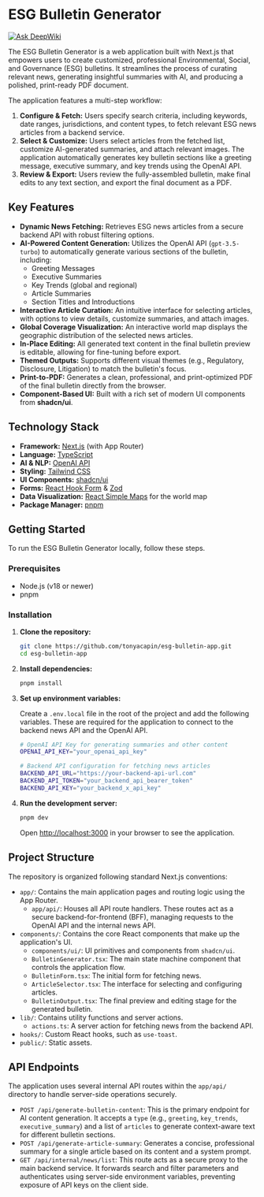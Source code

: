 # ESG Bulletin Generator
[![Ask DeepWiki](https://devin.ai/assets/askdeepwiki.png)](https://deepwiki.com/TonYacapin/esg-bulletin-app)

The ESG Bulletin Generator is a web application built with Next.js that empowers users to create customized, professional Environmental, Social, and Governance (ESG) bulletins. It streamlines the process of curating relevant news, generating insightful summaries with AI, and producing a polished, print-ready PDF document.

The application features a multi-step workflow:
1.  **Configure & Fetch:** Users specify search criteria, including keywords, date ranges, jurisdictions, and content types, to fetch relevant ESG news articles from a backend service.
2.  **Select & Customize:** Users select articles from the fetched list, customize AI-generated summaries, and attach relevant images. The application automatically generates key bulletin sections like a greeting message, executive summary, and key trends using the OpenAI API.
3.  **Review & Export:** Users review the fully-assembled bulletin, make final edits to any text section, and export the final document as a PDF.

## Key Features

*   **Dynamic News Fetching:** Retrieves ESG news articles from a secure backend API with robust filtering options.
*   **AI-Powered Content Generation:** Utilizes the OpenAI API (`gpt-3.5-turbo`) to automatically generate various sections of the bulletin, including:
    *   Greeting Messages
    *   Executive Summaries
    *   Key Trends (global and regional)
    *   Article Summaries
    *   Section Titles and Introductions
*   **Interactive Article Curation:** An intuitive interface for selecting articles, with options to view details, customize summaries, and attach images.
*   **Global Coverage Visualization:** An interactive world map displays the geographic distribution of the selected news articles.
*   **In-Place Editing:** All generated text content in the final bulletin preview is editable, allowing for fine-tuning before export.
*   **Themed Outputs:** Supports different visual themes (e.g., Regulatory, Disclosure, Litigation) to match the bulletin's focus.
*   **Print-to-PDF:** Generates a clean, professional, and print-optimized PDF of the final bulletin directly from the browser.
*   **Component-Based UI:** Built with a rich set of modern UI components from **shadcn/ui**.

## Technology Stack

*   **Framework:** [Next.js](https://nextjs.org/) (with App Router)
*   **Language:** [TypeScript](https://www.typescriptlang.org/)
*   **AI & NLP:** [OpenAI API](https://openai.com/docs)
*   **Styling:** [Tailwind CSS](https://tailwindcss.com/)
*   **UI Components:** [shadcn/ui](https://ui.shadcn.com/)
*   **Forms:** [React Hook Form](https://react-hook-form.com/) & [Zod](https://zod.dev/)
*   **Data Visualization:** [React Simple Maps](https://www.react-simple-maps.io/) for the world map
*   **Package Manager:** [pnpm](https://pnpm.io/)

## Getting Started

To run the ESG Bulletin Generator locally, follow these steps.

### Prerequisites

*   Node.js (v18 or newer)
*   pnpm

### Installation

1.  **Clone the repository:**
    ```bash
    git clone https://github.com/tonyacapin/esg-bulletin-app.git
    cd esg-bulletin-app
    ```

2.  **Install dependencies:**
    ```bash
    pnpm install
    ```

3.  **Set up environment variables:**

    Create a `.env.local` file in the root of the project and add the following variables. These are required for the application to connect to the backend news API and the OpenAI API.

    ```bash
    # OpenAI API Key for generating summaries and other content
    OPENAI_API_KEY="your_openai_api_key"

    # Backend API configuration for fetching news articles
    BACKEND_API_URL="https://your-backend-api-url.com"
    BACKEND_API_TOKEN="your_backend_api_bearer_token"
    BACKEND_API_KEY="your_backend_x_api_key"
    ```

4.  **Run the development server:**
    ```bash
    pnpm dev
    ```

    Open [http://localhost:3000](http://localhost:3000) in your browser to see the application.

## Project Structure

The repository is organized following standard Next.js conventions:

*   `app/`: Contains the main application pages and routing logic using the App Router.
    *   `app/api/`: Houses all API route handlers. These routes act as a secure backend-for-frontend (BFF), managing requests to the OpenAI API and the internal news API.
*   `components/`: Contains the core React components that make up the application's UI.
    *   `components/ui/`: UI primitives and components from `shadcn/ui`.
    *   `BulletinGenerator.tsx`: The main state machine component that controls the application flow.
    *   `BulletinForm.tsx`: The initial form for fetching news.
    *   `ArticleSelector.tsx`: The interface for selecting and configuring articles.
    *   `BulletinOutput.tsx`: The final preview and editing stage for the generated bulletin.
*   `lib/`: Contains utility functions and server actions.
    *   `actions.ts`: A server action for fetching news from the backend API.
*   `hooks/`: Custom React hooks, such as `use-toast`.
*   `public/`: Static assets.

## API Endpoints

The application uses several internal API routes within the `app/api/` directory to handle server-side operations securely.

*   `POST /api/generate-bulletin-content`: This is the primary endpoint for AI content generation. It accepts a `type` (e.g., `greeting`, `key_trends`, `executive_summary`) and a list of `articles` to generate context-aware text for different bulletin sections.
*   `POST /api/generate-article-summary`: Generates a concise, professional summary for a single article based on its content and a system prompt.
*   `GET /api/internal/news/list`: This route acts as a secure proxy to the main backend service. It forwards search and filter parameters and authenticates using server-side environment variables, preventing exposure of API keys on the client side.
